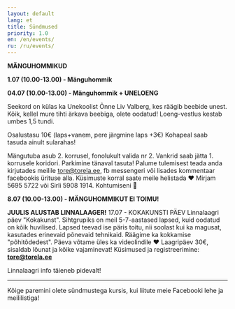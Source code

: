 ```yaml
---
layout: default
lang: et
title: Sündmused
priority: 1.0
en: /en/events/
ru: /ru/events/
---
```


**MÄNGUHOMMIKUD**

**1.07 (10.00-13.00) - Mänguhommik**

**04.07 (10.00-13.00) - Mänguhommik + UNELOENG**

Seekord on külas ka Unekoolist Õnne Liv Valberg, kes räägib beebide unest. Kõik, kellel mure tihti ärkava beebiga, olete oodatud! Loeng-vestlus kestab umbes 1,5 tundi.

Osalustasu 10€ (laps+vanem, pere järgmine laps +3€)
Kohapeal saab tasuda ainult sularahas!

Mängutuba asub 2. korrusel, fonolukult valida nr 2. Vankrid saab jätta 1. korrusele koridori. Parkimine tänaval tasuta! 
Palume tulemisest teada anda kirjutades meilile tore@torela.ee, fb messengeri või lisades kommentaar facebookis ürituse alla. 
Küsimuste korral saate meile helistada ♥ Mirjam 5695 5722 või Sirli 5908 1914. Kohtumiseni 💚

**8.07 (10.00-13.00) - MÄNGUHOMMIKUT EI TOIMU!**



**JUULIS ALUSTAB LINNALAAGER!**
17.07 - KOKAKUNSTI PÄEV
Linnalaagri päev "Kokakunst". Sihtgrupiks on meil 5-7-aastased lapsed, kuid oodatud on kõik huvilised. Lapsed teevad ise päris toitu, nii soolast kui ka magusat, kasutades erinevaid põnevaid tehnikaid. Räägime ka kokkamise "põhitõdedest". Päeva võtame üles ka videolindile ♥ Laagripäev 30€, sisaldab lõunat ja kõike vajaminevat! Küsimused ja registreerimine: **tore@torela.ee**

Linnalaagri info täieneb pidevalt!

***

Kõige paremini olete sündmustega kursis, kui liitute meie Facebooki lehe ja meililistiga!
